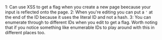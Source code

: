 1: Can use XSS to get a flag when you create a new page beecause your input is reflected onto the page.
2: When you're editing you can put a `'` at the end of the ID because it uses the literal ID and not a hash.
3: You can enumerate through to different IDs when you edit to get a flag. Worth noting that if you notice something like enumerable IDs to play around with this in different places too.